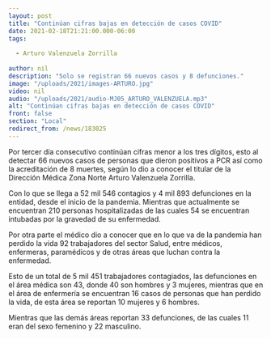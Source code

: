 ```yaml
---
layout: post
title: "Continúan cifras bajas en detección de casos COVID"
date: 2021-02-18T21:21:00.000-06:00
tags:
  
  - Arturo Valenzuela Zorrilla
  
author: nil
description: "Solo se registran 66 nuevos casos y 8 defunciones."
image: "/uploads/2021/images-ARTURO.jpg"
video: nil
audio: "/uploads/2021/audio-MJ05_ARTURO_VALENZUELA.mp3"
alt: "Continúan cifras bajas en detección de casos COVID"
front: false
section: "Local"
redirect_from: /news/183025
---
```


Por tercer día consecutivo continúan cifras menor a los tres dígitos, esto al detectar 66 nuevos casos de personas que dieron positivos a PCR así como la acreditación de 8 muertes, según lo dio a conocer el titular de la Dirección Médica Zona Norte Arturo Valenzuela Zorrilla.

Con lo que se llega a 52 mil 546 contagios y 4 mil 893 defunciones en la entidad, desde el inicio de la pandemia. Mientras que actualmente se encuentran  210 personas hospitalizadas de las cuales 54 se encuentran intubadas por la gravedad de su enfermedad.

Por otra parte el médico dio a conocer que en lo que va de la pandemia han perdido la vida 92 trabajadores del sector Salud, entre médicos, enfermeras, paramédicos y de otras áreas que luchan contra la enfermedad.

Esto de un total de 5 mil 451 trabajadores contagiados, las defunciones en el área médica son 43, donde 40 son hombres y 3 mujeres, mientras que en el área de enfermería se encuentran 16 casos de personas que han perdido la vida, de esta área se reportan 10 mujeres y 6 hombres.

Mientras que las demás áreas reportan 33 defunciones, de las cuales 11 eran del sexo femenino y 22 masculino.